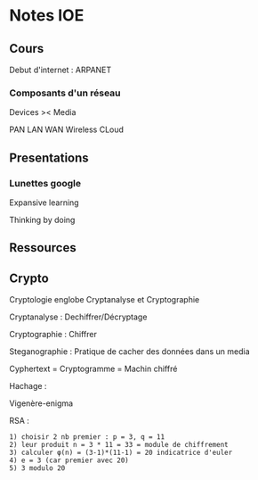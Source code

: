 # Notes IOE 

## Cours

Debut d'internet : ARPANET

### Composants d'un réseau 

Devices >< Media

PAN
LAN
WAN
Wireless
CLoud

## Presentations

### Lunettes google

Expansive learning 

Thinking by doing 

## Ressources

## Crypto

Cryptologie englobe Cryptanalyse et Cryptographie

Cryptanalyse : Dechiffrer/Décryptage

Cryptographie : Chiffrer

Steganographie : Pratique de cacher des données dans un media

Cyphertext = Cryptogramme = Machin chiffré

Hachage :

Vigenère-enigma

RSA :

    1) choisir 2 nb premier : p = 3, q = 11
    2) leur produit n = 3 * 11 = 33 = module de chiffrement
    3) calculer φ(n) = (3-1)*(11-1) = 20 indicatrice d'euler
    4) e = 3 (car premier avec 20)
    5) 3 modulo 20 